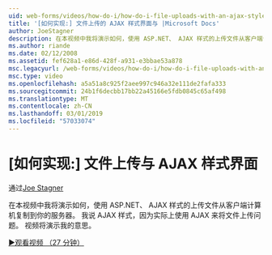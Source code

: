 ```yaml
---
uid: web-forms/videos/how-do-i/how-do-i-file-uploads-with-an-ajax-style-interface
title: '[如何实现:] 文件上传的 AJAX 样式界面与 |Microsoft Docs'
author: JoeStagner
description: 在本视频中我将演示如何，使用 ASP.NET、 AJAX 样式的上传文件从客户端计算机复制到你的服务器。 之所以说是因为没有 AJAX 样式...
ms.author: riande
ms.date: 02/12/2008
ms.assetid: fef628a1-e86d-428f-a931-e3bbae53a878
msc.legacyurl: /web-forms/videos/how-do-i/how-do-i-file-uploads-with-an-ajax-style-interface
msc.type: video
ms.openlocfilehash: a5a51a8c925f2aee997c946a32e111de2fafa333
ms.sourcegitcommit: 24b1f6decbb17bb22a45166e5fdb0845c65af498
ms.translationtype: MT
ms.contentlocale: zh-CN
ms.lasthandoff: 03/01/2019
ms.locfileid: "57033074"
---
```

<a name="how-do-i--file-uploads-with-an-ajax-style-interface"></a>[如何实现:] 文件上传与 AJAX 样式界面
====================
通过[Joe Stagner](https://github.com/JoeStagner)

在本视频中我将演示如何，使用 ASP.NET、 AJAX 样式的上传文件从客户端计算机复制到你的服务器。 我说 AJAX 样式，因为实际上使用 AJAX 来将文件上传问题。 视频将演示我的意思。

[&#9654;观看视频 （27 分钟）](https://channel9.msdn.com/Blogs/ASP-NET-Site-Videos/how-do-i-file-uploads-with-an-ajax-style-interface)
